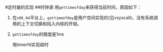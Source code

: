 #定时器的实现
##时钟源
    用`gettimeofday`来获得当前时间，原因如下：

1. 在`x86_64`平台上，`gettimeofday`是用户空间实现的(见vsyscall)，没有系统调用的上下文切换和陷入内核的开销。
2. `gettimeofday`的精度是1ms

   	用timerfd实现超时
	
